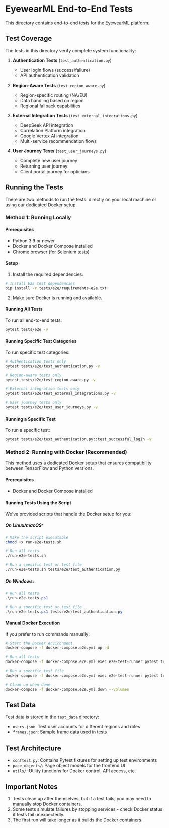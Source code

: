 # EyewearML End-to-End Tests

This directory contains end-to-end tests for the EyewearML platform.

## Test Coverage

The tests in this directory verify complete system functionality:

1. **Authentication Tests** (`test_authentication.py`)
   - User login flows (success/failure)
   - API authentication validation

2. **Region-Aware Tests** (`test_region_aware.py`)
   - Region-specific routing (NA/EU)
   - Data handling based on region
   - Regional fallback capabilities

3. **External Integration Tests** (`test_external_integrations.py`)
   - DeepSeek API integration
   - Correlation Platform integration
   - Google Vertex AI integration
   - Multi-service recommendation flows

4. **User Journey Tests** (`test_user_journeys.py`)
   - Complete new user journey
   - Returning user journey
   - Client portal journey for opticians

## Running the Tests

There are two methods to run the tests: directly on your local machine or using our dedicated Docker setup.

### Method 1: Running Locally

#### Prerequisites

- Python 3.9 or newer
- Docker and Docker Compose installed
- Chrome browser (for Selenium tests)

#### Setup

1. Install the required dependencies:

```bash
# Install E2E test dependencies
pip install -r tests/e2e/requirements-e2e.txt
```

2. Make sure Docker is running and available.

#### Running All Tests

To run all end-to-end tests:

```bash
pytest tests/e2e -v
```

#### Running Specific Test Categories

To run specific test categories:

```bash
# Authentication tests only
pytest tests/e2e/test_authentication.py -v

# Region-aware tests only
pytest tests/e2e/test_region_aware.py -v

# External integration tests only
pytest tests/e2e/test_external_integrations.py -v

# User journey tests only
pytest tests/e2e/test_user_journeys.py -v
```

#### Running a Specific Test

To run a specific test:

```bash
pytest tests/e2e/test_authentication.py::test_successful_login -v
```

### Method 2: Running with Docker (Recommended)

This method uses a dedicated Docker setup that ensures compatibility between TensorFlow and Python versions.

#### Prerequisites

- Docker and Docker Compose installed

#### Running Tests Using the Script

We've provided scripts that handle the Docker setup for you:

##### On Linux/macOS:

```bash
# Make the script executable
chmod +x run-e2e-tests.sh

# Run all tests
./run-e2e-tests.sh

# Run a specific test or test file
./run-e2e-tests.sh tests/e2e/test_authentication.py
```

##### On Windows:

```powershell
# Run all tests
.\run-e2e-tests.ps1

# Run a specific test or test file
.\run-e2e-tests.ps1 tests/e2e/test_authentication.py
```

#### Manual Docker Execution

If you prefer to run commands manually:

```bash
# Start the Docker environment
docker-compose -f docker-compose.e2e.yml up -d

# Run all tests
docker-compose -f docker-compose.e2e.yml exec e2e-test-runner pytest tests/e2e -v

# Run a specific test file
docker-compose -f docker-compose.e2e.yml exec e2e-test-runner pytest tests/e2e/test_authentication.py -v

# Clean up when done
docker-compose -f docker-compose.e2e.yml down --volumes
```

## Test Data

Test data is stored in the `test_data` directory:

- `users.json`: Test user accounts for different regions and roles
- `frames.json`: Sample frame data used in tests

## Test Architecture

- `conftest.py`: Contains Pytest fixtures for setting up test environments
- `page_objects/`: Page object models for the frontend UI
- `utils/`: Utility functions for Docker control, API access, etc.

## Important Notes

1. Tests clean up after themselves, but if a test fails, you may need to manually stop Docker containers.
2. Some tests simulate failures by stopping services - check Docker status if tests fail unexpectedly.
3. The first run will take longer as it builds the Docker containers.
